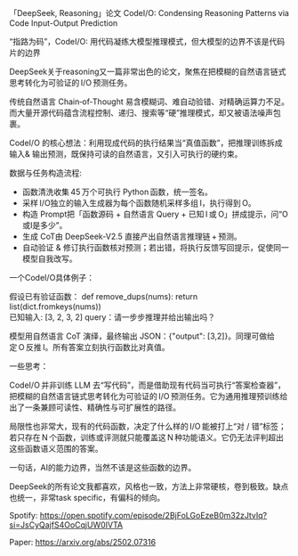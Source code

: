 「DeepSeek, Reasoning」论文
CodeI/O: Condensing Reasoning Patterns via Code Input-Output Prediction  

“指路为码”，CodeI/O: 用代码凝练大模型推理模式，但大模型的边界不该是代码片的边界  

DeepSeek关于reasoning又一篇非常出色的论文，聚焦在把模糊的自然语言链式思考转化为可验证的 I/O 预测任务。

传统自然语言 Chain‑of‑Thought 易含模糊词、难自动验错、对精确运算力不足。 而大量开源代码蕴含流程控制、递归、搜索等“硬”推理模式，却又被语法噪声包裹。

CodeI/O 的核心想法：利用现成代码的执行结果当“真值函数”，把推理训练拆成输入& 输出预测，既保持可读的自然语言，又引入可执行的硬约束。

数据与任务构造流程: 

- 函数清洗收集 45 万个可执行 Python 函数，统一签名。 
- 采样 I/O独立的输入生成器为每个函数随机采样多组 I，执行得到 O。 
- 构造 Prompt把「函数源码 + 自然语言 Query + 已知 I 或 O」拼成提示，问“O或I是多少”。 
- 生成 CoT由 DeepSeek‑V2.5 直接产出自然语言推理链 + 预测。 
- 自动验证 & 修订执行函数核对预测；若出错，将执行反馈写回提示，促使同一模型自我改写。  

一个CodeI/O具体例子：  

假设已有验证函数： 
def remove_dups(nums): 
    return list(dict.fromkeys(nums))  
已知输入: [3, 2, 3, 2] 
query：请一步步推理并给出输出吗？  

模型用自然语言 CoT 演绎，最终输出 JSON：{"output": [3,2]}。同理可做给定 O 反推 I。所有答案立刻执行函数比对真值。  

一些思考：  

CodeI/O 并非训练 LLM 去“写代码”，而是借助现有代码当可执行“答案检查器”，把模糊的自然语言链式思考转化为可验证的 I/O 预测任务。它为通用推理预训练给出了一条兼顾可读性、精确性与可扩展性的路径。  

局限性也非常大，现有的代码函数，决定了什么样的 I/O 能被打上“对 / 错”标签；若只存在 N 个函数，训练或评测就只能覆盖这 N 种功能语义。它仍无法评判超出这些函数语义范围的答案。    

一句话，AI的能力边界，当然不该是这些函数的边界。  

DeepSeek的所有论文我都喜欢，风格也一致，方法上非常硬核，卷到极致。缺点也统一，非常task specific，有偏科的倾向。  


Spotify:
https://open.spotify.com/episode/2BjFoLGoEzeB0m32zJtvIq?si=JsCyQajfS4OoCqjUW0IVTA

Paper:
https://arxiv.org/abs/2502.07316
